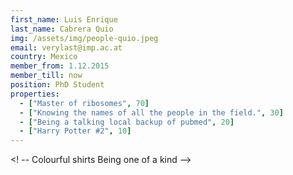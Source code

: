 ```yaml
---
first_name: Luis Enrique
last_name: Cabrera Quio
img: /assets/img/people-quio.jpeg
email: verylast@imp.ac.at
country: Mexico
member_from: 1.12.2015
member_till: now
position: PhD Student
properties:
  - ["Master of ribosomes", 70]
  - ["Knowing the names of all the people in the field.", 30]
  - ["Being a talking local backup of pubmed", 20]
  - ["Harry Potter #2", 10]
---
```

<! --
Colourful shirts
Being one of a kind
-->
